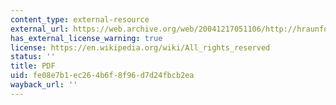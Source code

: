 ```yaml
---
content_type: external-resource
external_url: https://web.archive.org/web/20041217051106/http://hraunfoss.fcc.gov/edocs_public/attachmatch/DOC-228542A1.pdf
has_external_license_warning: true
license: https://en.wikipedia.org/wiki/All_rights_reserved
status: ''
title: PDF
uid: fe08e7b1-ec26-4b6f-8f96-d7d24fbcb2ea
wayback_url: ''
---
```

